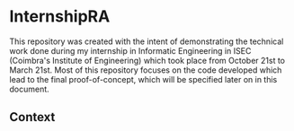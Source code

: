 # InternshipRA
This repository was created with the intent of demonstrating the technical work done during my internship in Informatic Engineering in ISEC (Coimbra's Institute of Engineering) which took place from October 21st to March 21st. Most of this repository focuses on the code developed which lead to the final proof-of-concept, which will be specified later on in this document.
## Context

